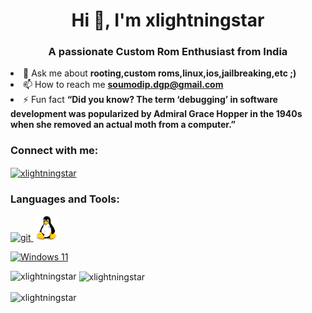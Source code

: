 <h1 align="center">Hi 👋, I'm xlightningstar</h1>
<h3 align="center">A passionate Custom Rom Enthusiast from India</h3

- 💬 Ask me about **rooting,custom roms,linux,ios,jailbreaking,etc ;)**
- 📫 How to reach me **soumodip.dgp@gmail.com**
- ⚡ Fun fact **“Did you know? The term ‘debugging’ in software development was popularized by Admiral Grace Hopper in the 1940s when she removed an actual moth from a computer.”**

<h3 align="left">Connect with me:</h3>
<p align="left">
<a href="https://www.instagram.com/xlightningstar/" target="blank"><img align="center" src="https://raw.githubusercontent.com/rahuldkjain/github-profile-readme-generator/master/src/images/icons/Social/instagram.svg" alt="xlightningstar" height="30" width="40" /></a>
</p>

<h3 align="left">Languages and Tools:</h3>
<p align="left"> <a href="https://git-scm.com/" target="_blank" rel="noreferrer"> <img src="https://www.vectorlogo.zone/logos/git-scm/git-scm-icon.svg" alt="git" width="40" height="40"/> </a> <a href="https://www.linux.org/" target="_blank" rel="noreferrer"> <img src="https://raw.githubusercontent.com/devicons/devicon/master/icons/linux/linux-original.svg" alt="linux" width="40" height="40"/> </a> </p>

[![Windows 11](https://img.shields.io/badge/Windows%2011-00adef?style=flat-square&logo=windows&logoColor=ffffff)](https://www.microsoft.com/en-in/software-download/windows10)


<p><img align="left" src="https://github-readme-stats.vercel.app/api/top-langs?username=xlightningstar&show_icons=true&locale=en&layout=compact" alt="xlightningstar" /></p>

<p>&nbsp;<img align="center" src="https://github-readme-stats.vercel.app/api?username=xlightningstar&show_icons=true&locale=en" alt="xlightningstar" /></p>

<p><img align="center" src="https://github-readme-streak-stats.herokuapp.com/?user=curiousnom&" alt="xlightningstar" /></p>
